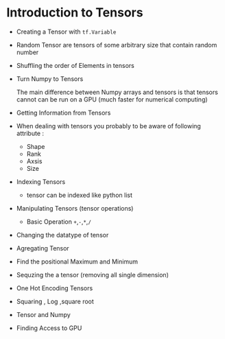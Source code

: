 
# Introduction to Tensors
* Creating a Tensor with `tf.Variable`
* Random Tensor are tensors of some arbitrary size that contain random number 
* Shuffling the order of Elements in tensors
* Turn Numpy to Tensors
     
     The main difference between Numpy arrays and tensors is that tensors cannot can be run on a GPU (much faster for numerical computing)

* Getting Information from Tensors

* When dealing with tensors you probably to be aware of following attribute :
     * Shape
     * Rank
     * Axsis
     * Size


* Indexing Tensors
     * tensor can be indexed like python list
* Manipulating Tensors (tensor operations)

     * Basic Operation `+`,`-`,`*`,`/`
* Changing the datatype of tensor
* Agregating Tensor
* Find the positional Maximum and Minimum
* Sequzing the a tensor (removing all single dimension)
* One Hot Encoding Tensors
* Squaring , Log ,square root
* Tensor and Numpy
* Finding Access to GPU
